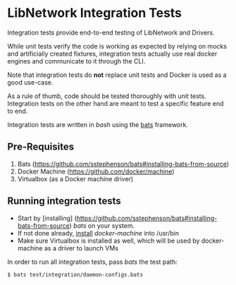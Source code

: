 # LibNetwork Integration Tests

Integration tests provide end-to-end testing of LibNetwork and Drivers.

While unit tests verify the code is working as expected by relying on mocks and
artificially created fixtures, integration tests actually use real docker
engines and communicate to it through the CLI.

Note that integration tests do **not** replace unit tests and Docker is used as a good use-case.

As a rule of thumb, code should be tested thoroughly with unit tests.
Integration tests on the other hand are meant to test a specific feature end to end.

Integration tests are written in *bash* using the
[bats](https://github.com/sstephenson/bats) framework.

## Pre-Requisites

1. Bats (https://github.com/sstephenson/bats#installing-bats-from-source)
2. Docker Machine (https://github.com/docker/machine)
3. Virtualbox (as a Docker machine driver)

## Running integration tests

* Start by [installing] (https://github.com/sstephenson/bats#installing-bats-from-source) *bats* on your system.
* If not done already, [install](https://docs.docker.com/machine/) *docker-machine* into /usr/bin
* Make sure Virtualbox is installed as well, which will be used by docker-machine as a driver to launch VMs

In order to run all integration tests, pass *bats* the test path:
```
$ bats test/integration/daemon-configs.bats
```


